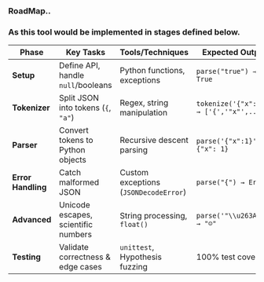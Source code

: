 ### RoadMap.. 

### As this tool would be implemented in stages defined below. 

| Phase          | Key Tasks                          | Tools/Techniques              | Expected Output                          |
|----------------|-----------------------------------|-------------------------------|------------------------------------------|
| **Setup**      | Define API, handle `null`/booleans | Python functions, exceptions  | `parse("true") → True`                   |
| **Tokenizer**  | Split JSON into tokens (`{`, `"a"`)| Regex, string manipulation    | `tokenize('{"x":1}') → ['{','"x"',...]` |
| **Parser**     | Convert tokens to Python objects  | Recursive descent parsing     | `parse('{"x":1}') → {"x": 1}`           |
| **Error Handling** | Catch malformed JSON          | Custom exceptions (`JSONDecodeError`) | `parse("{") → Error`       |
| **Advanced**   | Unicode escapes, scientific numbers | String processing, `float()`  | `parse('"\\u263A"') → "☺"`              |
| **Testing**    | Validate correctness & edge cases  | `unittest`, Hypothesis fuzzing | 100% test coverage                      |
